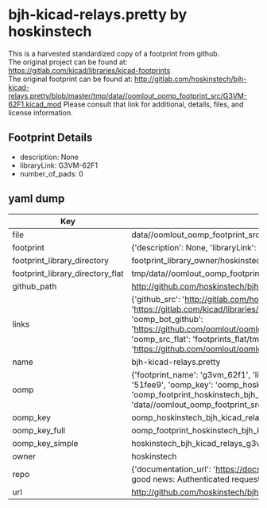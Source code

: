 # bjh-kicad-relays.pretty by hoskinstech  
This is a harvested standardized copy of a footprint from github.  
The original project can be found at:  
https://gitlab.com/kicad/libraries/kicad-footprints  
The original footprint can be found at:
http://gitlab.com/hoskinstech/bjh-kicad-relays.pretty/blob/master/tmp/data//oomlout_oomp_footprint_src/G3VM-62F1.kicad_mod
Please consult that link for additional, details, files, and license information.  
## Footprint Details
* description: None  
* libraryLink: G3VM-62F1  
* number_of_pads: 0  
## yaml dump  
| Key | Value |  
| --- | --- |  
| file | data//oomlout_oomp_footprint_src/bjh-kicad-relays.pretty/G3VM-62F1.kicad_mod |  
| footprint | {'description': None, 'libraryLink': 'G3VM-62F1', 'number_of_pads': 0} |  
| footprint_library_directory | footprint_library_owner/hoskinstech_bjh-kicad-relays.pretty |  
| footprint_library_directory_flat | tmp/data//oomlout_oomp_footprint_src/footprints_flat/hoskinstech_bjh_kicad_relays_g3vm_62f1/working |  
| github_path | http://github.com/hoskinstech/bjh-kicad-relays.pretty/blob/master/tmp/data//oomlout_oomp_footprint_src/G3VM-62F1.kicad_mod |  
| links | {'github_src': 'http://gitlab.com/hoskinstech/bjh-kicad-relays.pretty/blob/master/tmp/data//oomlout_oomp_footprint_src/G3VM-62F1.kicad_mod', 'github_src_repo': 'https://gitlab.com/kicad/libraries/kicad-footprints', 'oomp_bot': 'tmp/data//oomlout_oomp_footprint_src/footprints/hoskinstech_bjh_kicad_relays_g3vm_62f1/working', 'oomp_bot_github': 'https://github.com/oomlout/oomlout_oomp_footprint_bot/tree/main/tmp/data//oomlout_oomp_footprint_src/footprints/hoskinstech_bjh_kicad_relays_g3vm_62f1/working', 'oomp_src_flat': 'footprints_flat/tmp/data//oomlout_oomp_footprint_src/footprints_flat/hoskinstech_bjh_kicad_relays_g3vm_62f1/working', 'oomp_src_flat_github': 'https://github.com/oomlout/oomlout_oomp_footprint_src/tree/main/tmp/data//oomlout_oomp_footprint_src/footprints_flat/hoskinstech_bjh_kicad_relays_g3vm_62f1/working'} |  
| name | bjh-kicad-relays.pretty |  
| oomp | {'footprint_name': 'g3vm_62f1', 'library_name': 'bjh_kicad_relays', 'md5': '51fee9e77c3f85fe3fa8861e0a51916b', 'md5_10': '51fee9e77c', 'md5_5': '51fee', 'md5_6': '51fee9', 'oomp_key': 'oomp_hoskinstech_bjh_kicad_relays_g3vm_62f1', 'oomp_key_extra': 'oomp_footprint_hoskinstech_bjh_kicad_relays_g3vm_62f1', 'oomp_key_full': 'oomp_footprint_hoskinstech_bjh_kicad_relays_g3vm_62f1_51fee9', 'oomp_key_simple': 'hoskinstech_bjh_kicad_relays_g3vm_62f1', 'original_filename': 'data//oomlout_oomp_footprint_src/bjh-kicad-relays.pretty/G3VM-62F1.kicad_mod', 'owner_name': 'hoskinstech'} |  
| oomp_key | oomp_hoskinstech_bjh_kicad_relays_g3vm_62f1 |  
| oomp_key_full | oomp_footprint_hoskinstech_bjh_kicad_relays_g3vm_62f1 |  
| oomp_key_simple | hoskinstech_bjh_kicad_relays_g3vm_62f1 |  
| owner | hoskinstech |  
| repo | {'documentation_url': 'https://docs.github.com/rest/overview/resources-in-the-rest-api#rate-limiting', 'message': "API rate limit exceeded for 84.66.142.224. (But here's the good news: Authenticated requests get a higher rate limit. Check out the documentation for more details.)"} |  
| url | http://github.com/hoskinstech/bjh-kicad-relays.pretty |  

